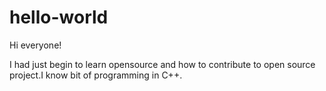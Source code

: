 # hello-world

Hi everyone!

I had just begin to learn opensource and how to contribute to open source project.I know bit of programming in C++.
